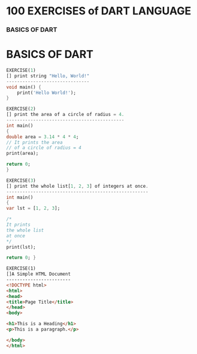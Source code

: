 # 100 EXERCISES of DART LANGUAGE
### BASICS OF DART
<h1 style="background-color👱‍♂️;">BASICS OF DART</h1>


```dart
EXERCISE(1)
[] print string "Hello, World!"
-------------------------------
void main() {
	print('Hello World!');
}
```
```dart
EXERCISE(2)
[] print the area of a circle of radius = 4.
--------------------------------------------
int main()
{
double area = 3.14 * 4 * 4;
// It prints the area
// of a circle of radius = 4
print(area);

return 0;
}
```
```dart
EXERCISE(3)
[] print the whole list[1, 2, 3] of integers at once.
-----------------------------------------------------
int main()
{
var lst = [1, 2, 3];

/*
It prints
the whole list
at once
*/
print(lst);

return 0; }
```

```html
EXERCISE(1)
[]A Simple HTML Document
------------------------
<!DOCTYPE html>
<html>
<head>
<title>Page Title</title>
</head>
<body>

<h1>This is a Heading</h1>
<p>This is a paragraph.</p>

</body>
</html>
```



